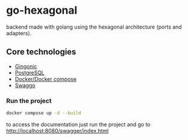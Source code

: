 # go-hexagonal

 backend made with golang using the hexagonal architecture (ports and adapters).

## Core technologies

- [Gingonic](https://gin-gonic.com/)
- [PostgreSQL](https://www.postgresql.org/)
- [Docker/Docker compose](https://www.docker.com/)
- [Swaggo](https://github.com/swaggo/swag)

### Run the project

```sh
docker compose up -d --build
```

to access the documentation just run the project and go to [http://localhost:8080/swagger/index.html](http://localhost:8080/swagger/index.html)
